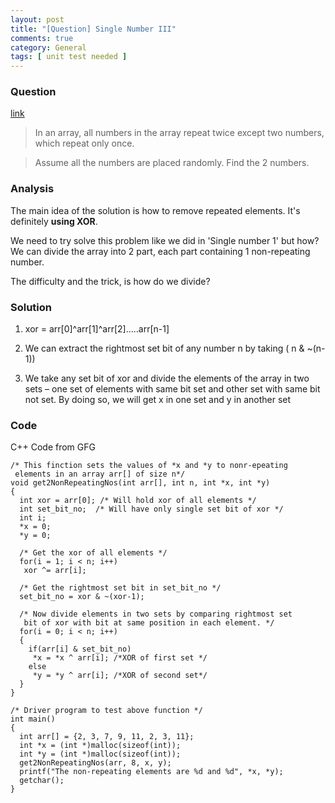 ```yaml
---
layout: post
title: "[Question] Single Number III"
comments: true
category: General
tags: [ unit test needed ]
---
```



### Question 

[link](http://www.geeksforgeeks.org/find-two-non-repeating-elements-in-an-array-of-repeating-elements/)

> In an array, all numbers in the array repeat twice except two numbers, which repeat only once. 

> Assume all the numbers are placed randomly. Find the 2 numbers. 

### Analysis 

The main idea of the solution is how to remove repeated elements. It's definitely __using XOR__. 

We need to try solve this problem like we did in 'Single number 1' but how? We can divide the array into 2 part, each part containing 1 non-repeating number. 

The difficulty and the trick, is how do we divide?

### Solution

1. xor = arr[0]^arr[1]^arr[2].....arr[n-1]

1. We can extract the rightmost set bit of any number n by taking ( n & ~(n-1))

1. We take any set bit of xor and divide the elements of the array in two sets – one set of elements with same bit set and other set with same bit not set. By doing so, we will get x in one set and y in another set

### Code

C++ Code from GFG

    /* This finction sets the values of *x and *y to nonr-epeating
     elements in an array arr[] of size n*/
    void get2NonRepeatingNos(int arr[], int n, int *x, int *y)
    {
      int xor = arr[0]; /* Will hold xor of all elements */
      int set_bit_no;  /* Will have only single set bit of xor */
      int i;
      *x = 0;
      *y = 0;

      /* Get the xor of all elements */
      for(i = 1; i < n; i++)
       xor ^= arr[i];

      /* Get the rightmost set bit in set_bit_no */
      set_bit_no = xor & ~(xor-1);

      /* Now divide elements in two sets by comparing rightmost set
       bit of xor with bit at same position in each element. */
      for(i = 0; i < n; i++)
      {
        if(arr[i] & set_bit_no)
         *x = *x ^ arr[i]; /*XOR of first set */
        else
         *y = *y ^ arr[i]; /*XOR of second set*/
      }
    }

    /* Driver program to test above function */
    int main()
    {
      int arr[] = {2, 3, 7, 9, 11, 2, 3, 11};
      int *x = (int *)malloc(sizeof(int));
      int *y = (int *)malloc(sizeof(int));
      get2NonRepeatingNos(arr, 8, x, y);
      printf("The non-repeating elements are %d and %d", *x, *y);
      getchar();
    }
